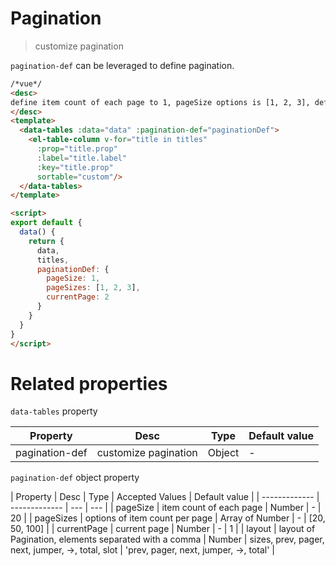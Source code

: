 # Pagination
> customize pagination

`pagination-def` can be leveraged to define pagination.


```html
/*vue*/
<desc>
define item count of each page to 1, pageSize options is [1, 2, 3], default page is 2
</desc>
<template>
  <data-tables :data="data" :pagination-def="paginationDef">
    <el-table-column v-for="title in titles"
      :prop="title.prop"
      :label="title.label"
      :key="title.prop"
      sortable="custom"/>
  </data-tables>
</template>

<script>
export default {
  data() {
    return {
      data,
      titles,
      paginationDef: {
        pageSize: 1,
        pageSizes: [1, 2, 3],
        currentPage: 2
      }
    }
  }
}
</script>
```


# Related properties

`data-tables` property

| Property   | Desc    | Type | Default value |
| ------------- | ------------- | --- | --- |
| pagination-def  | customize pagination | Object | - |

`pagination-def` object property

| Property   | Desc    | Type | Accepted Values | Default value |
| ------------- | ------------- | --- | --- |
| pageSize  | item count of each page | Number | - | 20 |
| pageSizes  | options of item count per page	 | Array of Number | - | [20, 50, 100] |
| currentPage  | current page | Number | - | 1 |
| layout  | layout of Pagination, elements separated with a comma | Number | sizes, prev, pager, next, jumper, ->, total, slot | 'prev, pager, next, jumper, ->, total' |
